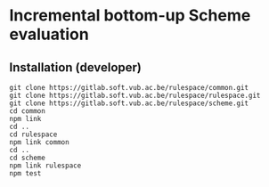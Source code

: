 Incremental bottom-up Scheme evaluation
=======================================


Installation (developer)
------------------------

```
git clone https://gitlab.soft.vub.ac.be/rulespace/common.git
git clone https://gitlab.soft.vub.ac.be/rulespace/rulespace.git
git clone https://gitlab.soft.vub.ac.be/rulespace/scheme.git
cd common
npm link
cd ..
cd rulespace
npm link common
cd ..
cd scheme
npm link rulespace
npm test
```
